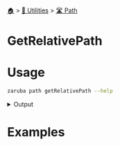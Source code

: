 <!--startTocHeader-->
[🏠](../../README.md) > [🔧 Utilities](../README.md) > [🛣️ Path](README.md)
# GetRelativePath
<!--endTocHeader-->

# Usage


```bash
zaruba path getRelativePath --help
```
 
<details>
<summary>Output</summary>
 
```````
Get relative path

Usage:
  zaruba path getRelativePath <basePath> <targetPath> [flags]

Flags:
  -h, --help   help for getRelativePath
```````
</details>


# Examples



<!--startTocSubtopic-->
<!--endTocSubtopic-->